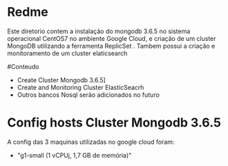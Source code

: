 # Redme

Este diretorio contem a instalação do mongodb 3.6.5 no sistema operacional CentOS7 no ambiente Google Cloud, e criação de um cluster MongoDB utilizando a ferramenta ReplicSet .
Tambem possui a criação e monitoramento de um cluster elaticsearch

#Conteudo

- Create Cluster Mongodb 3.6.5]
- Create and Monitoring Cluster ElasticSeacrh
- Outros bancos Nosql serão adicionados no futuro


# Config hosts Cluster Mongodb 3.6.5 

A config das 3 maquinas utilizadas no google cloud foram: 
- "g1-small (1 vCPUj, 1,7 GB de memória)"

